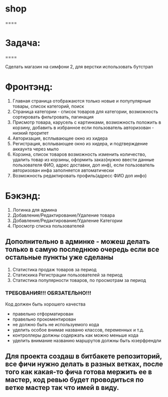 # shop
====

# Задача:
====

Сделать магазин на симфони 2, для верстки использовать бутстрап

# Фронтэнд:

1) Главная страница отображаются только новые и попупулярные товары, список категорий, поиск
2) Страница категории - список товаров для категории, возможность сортировать фильтровать, пагинация
3) Присмотр товара, карусель с картинками, возможность положить в корзину, добавить в избранное если пользователь авторизован - низкий проритет
4) Авторизация, всплывающее окно из хидера
5) Регистрация, всплывающее окно из хидера, и подтверждение аккаунта через мыло
6) Корзина, список товаров возможность изменить количество, удалить товар из корзины, 
   оформить заказ(нужно ввести данные пользователя ФИО, адрес доставки, доп инф), если пользователь авторизован инфа заполняется автоматически
7) Возможность редактировать профиль(адресс ФИО доп инфо)

# Бэкэнд:
1) Логинка для админа
2) Добавление/Редактирование/Удаление товара
2) Добавление/Редактирование/Удаление Категории
3) Просмотр списка пользователей


## Дополнительно в админке - можеш делать только в самую последнюю очередь если все остальные пункты уже сделаны

1) Статистика продаж товаров за период
2) Статискика Регистрации пользователей за период
3) Статистика популярности товаров, по просмотрам за период

### ТРЕБОВАНИЯ!!! ОБЯЗАТЕЛЬНО!!!

Код должен быть хорошего качества
*  правельно отформатирован
*  правельно прокоментирован
*  не должно быть не используемого кода
*  уделить особое внимае названю классов, переменных и т.д.
*  контроллеры должны содержать как можно меньше кода
*  уделить внимание названию маршрутов должны быть юзерфрендли 
  
Для проекта создаш в битбакете репозиторий, все фичи нужно делать в разных ветках, после того как какая-то фича готова 
мержить ее в мастер, 
код ревью будет проводиться по ветке мастер так что имей в виду.
----------------------------------------------------------------